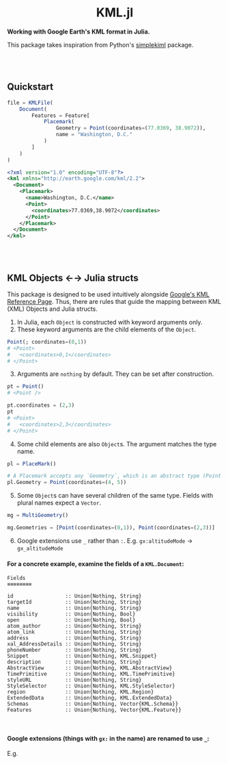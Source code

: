 <h1 align="center">KML.jl</h1>

**Working with Google Earth's KML format in Julia.**

This package takes inspiration from Python's [simplekiml](https://simplekml.readthedocs.io/en/latest/)
package.

<br>
<br>

## Quickstart

```julia
file = KMLFile(
    Document(
        Features = Feature[
            Placemark(
                Geometry = Point(coordinates=(77.0369, 38.9072)),
                name = "Washington, D.C."
            )
        ]
    )
)
```


```xml
<?xml version="1.0" encoding="UTF-8"?>
<kml xmlns="http://earth.google.com/kml/2.2">
  <Document>
    <Placemark>
      <name>Washington, D.C.</name>
      <Point>
        <coordinates>77.0369,38.9072</coordinates>
      </Point>
    </Placemark>
  </Document>
</kml>
```


<br>
<br>


## KML Objects ←→ Julia structs

This package is designed to be used intuitively alongside [Google's KML Reference Page](https://developers.google.com/kml/documentation/kmlreference).  Thus, there are rules that guide the mapping between KML (XML) Objects and Julia structs.

1. In Julia, each `Object` is constructed with keyword arguments only.
2. These keyword arguments are the child elements of the `Object`.

```julia
Point(; coordinates=(0,1))
# <Point>
#   <coordinates>0,1</coordinates>
# </Point>
```

3. Arguments are `nothing` by default. They can be set after construction.

```julia
pt = Point()
# <Point />

pt.coordinates = (2,3)
pt
# <Point>
#   <coordinates>2,3</coordinates>
# </Point>
```

4. Some child elements are also `Object`s.  The argument matches the type name.

```julia
pl = PlaceMark()

# A Placemark accepts any `Geometry`, which is an abstract type (Point <: Geometry)
pl.Geometry = Point(coordinates=(4, 5))
```

5. Some `Object`s can have several children of the same type.  Fields with plural names expect a `Vector`.

```julia
mg = MultiGeometry()

mg.Geometries = [Point(coordinates=(0,1)), Point(coordinates=(2,3))]
```

6. Google extensions use `_` rather than `:`.  E.g. `gx:altitudeMode` → `gx_altitudeMode`

#### For a concrete example, examine the fields of a `KML.Document`:

```
Fields
≡≡≡≡≡≡≡≡

id                 :: Union{Nothing, String}
targetId           :: Union{Nothing, String}
name               :: Union{Nothing, String}
visibility         :: Union{Nothing, Bool}
open               :: Union{Nothing, Bool}
atom_author        :: Union{Nothing, String}
atom_link          :: Union{Nothing, String}
address            :: Union{Nothing, String}
xal_AddressDetails :: Union{Nothing, String}
phoneNumber        :: Union{Nothing, String}
Snippet            :: Union{Nothing, KML.Snippet}
description        :: Union{Nothing, String}
AbstractView       :: Union{Nothing, KML.AbstractView}
TimePrimitive      :: Union{Nothing, KML.TimePrimitive}
styleURL           :: Union{Nothing, String}
StyleSelector      :: Union{Nothing, KML.StyleSelector}
region             :: Union{Nothing, KML.Region}
ExtendedData       :: Union{Nothing, KML.ExtendedData}
Schemas            :: Union{Nothing, Vector{KML.Schema}}
Features           :: Union{Nothing, Vector{KML.Feature}}
```

<br>

#### Google extensions (things with `gx:` in the name) are renamed to use `_`:

E.g.
